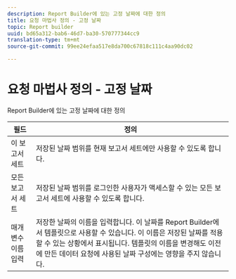 ```yaml
---
description: Report Builder에 있는 고정 날짜에 대한 정의
title: 요청 마법사 정의 - 고정 날짜
topic: Report builder
uuid: bd65a312-bab6-46d7-ba30-570777344cc9
translation-type: tm+mt
source-git-commit: 99ee24efaa517e8da700c67818c111c4aa90dc02

---
```



# 요청 마법사 정의 - 고정 날짜

Report Builder에 있는 고정 날짜에 대한 정의

| 필드 | 정의 |
|--- |--- |
| 이 보고서 세트 | 저장된 날짜 범위를 현재 보고서 세트에만 사용할 수 있도록 합니다. |
| 모든 보고서 세트 | 저장된 날짜 범위를 로그인한 사용자가 액세스할 수 있는 모든 보고서 세트에 사용할 수 있도록 합니다. |
| 매개 변수 이름 입력 | 저장한 날짜의 이름을 입력합니다. 이 날짜를 Report Builder에서 템플릿으로 사용할 수 있습니다. 이 이름은 저장된 날짜를 적용할 수 있는 상황에서 표시됩니다. 템플릿의 이름을 변경해도 이전에 만든 데이터 요청에 사용된 날짜 구성에는 영향을 주지 않습니다. |
